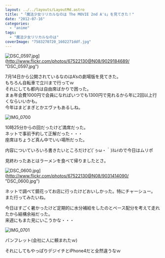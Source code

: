 ```yaml
---
layout: ../../layouts/LayoutMd.astro
title: "「魔法少女リリカルなのは The MOVIE 2nd A's」を見てきた！"
date: "2012-07-16"
categories: 
  - "anime"
tags: 
  - "魔法少女リリカルなのは"
coverImage: "7583270720_1602271ddf.jpg"
---
```


![DSC_0597.jpg](/archive/images/9029184689_447d3a41f2.jpg)](http://www.flickr.com/photos/67522130@N08/9029184689/ "DSC_0597.jpg")

7月14日から公開されているなのはA’sの劇場版を見てきた。  
もちろん自転車で立川まで行ってｗ  
それにしても都内は自由席ばかりで困った。  
まぁ年会費1000円で会員になればいつでも1300円で見れるから年に2回以上行くならいいかも。  
今年はまどまぎとかエヴァもあるしね。

![IMG_0700](/archive/images/IMG_0700_thumb.jpg "IMG_0700")


10時25分からの回だったけど満席だった。  
ネットで事前予約して正解だった・・・  
座席はちょうど真ん中でいい場所だった。

内容についていろいろ書きたいところだけど(´ぅω・｀)ﾈﾑｲので今日はムリポ

見終わったあとはラーメンを食べて帰りましたとさ。

![DSC_0600.jpg](/archive/images/9031414090_5543d242f5.jpg)](http://www.flickr.com/photos/67522130@N08/9031414090/ "DSC_0600.jpg")

ネットで調べて鏡花ってお店に行ったけどおいしかった。特にチャーシュー。  
また行ってみたいね。

今日はすごく暑かったけど定期的に水分補給をしたのとペース配分を考えて走れたから結構余裕だった。  
来週にもまた見にいこうかな・・・

![IMG_0701](/archive/images/IMG_0701_thumb.jpg "IMG_0701")


パンフレット(会社に人に頼まれたｗ)

それにしてもやっぱりデジイチとiPhone4だと全然違うなｗ
